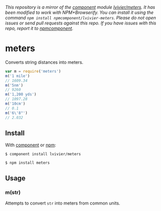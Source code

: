 *This repository is a mirror of the [component](http://component.io) module [lvivier/meters](http://github.com/lvivier/meters). It has been modified to work with NPM+Browserify. You can install it using the command `npm install npmcomponent/lvivier-meters`. Please do not open issues or send pull requests against this repo. If you have issues with this repo, report it to [npmcomponent](https://github.com/airportyh/npmcomponent).*

# meters

Converts string distances into meters.

```js
var m = require('meters')
m('1 mile')
// 1609.34
m('5nm')
// 9260
m('1,200 yds')
// 1097.28
m('10cm')
// 0.1
m('6\'8"')
// 2.032
```

## Install

With [component][1] or [npm][2]:

```
$ component install lvivier/meters

$ npm install meters
```

## Usage

### m(str)

Attempts to convert `str` into meters from common units.

[1]:http://github.com/component/component
[2]:http://npmjs.org/
